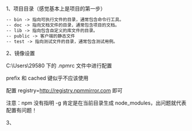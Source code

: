 1、项目目录（感觉基本上是项目的第一步）

```txt
-- bin -> 指向可执行文件的目录，通常包含命令行工具。
-- doc -> 指向文档文件的目录，通常包含项目的文档。
-- lib -> 指向包含自定义的库文件的目录。
-- public -> 客户端的静态文件
-- test -> 指向测试文件的目录，通常包含测试用例。
```

2、镜像设置

C:\Users\29580 下的 .npmrc 文件中进行配置

prefix 和 cached 键似乎不应该使用

配置 registry=http://registry.npmmirror.com 即可

注意：npm 没有指明 -g 肯定是在当前目录生成 node_modules，出问题就代表配置有问题！

3、